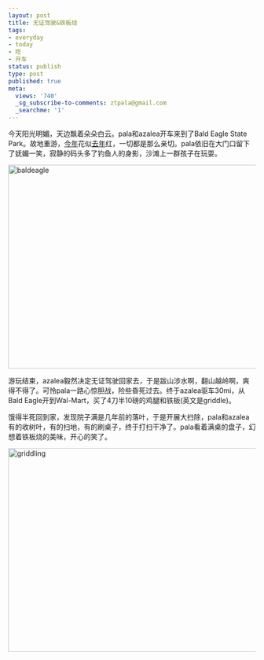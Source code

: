```yaml
---
layout: post
title: 无证驾驶&铁板烧
tags:
- everyday
- today
- 吃
- 开车
status: publish
type: post
published: true
meta:
  views: '740'
  _sg_subscribe-to-comments: ztpala@gmail.com
  _searchme: '1'
---
```

今天阳光明媚，天边飘着朵朵白云。pala和azalea开车来到了Bald Eagle State Park。故地重游，<a href="http://picasaweb.google.com/MaZhaorong/BaldEagleStatePark" target="_blank">今年</a>花似<a href="http://picasaweb.google.com/ztpala/BaldEagle" target="_blank">去年</a>红，一切都是那么亲切。pala依旧在大门口留下了妩媚一笑，寂静的码头多了钓鱼人的身影，沙滩上一群孩子在玩耍。

<a title="baldeagle" href="http://azaleasays.com/wp-content/uploads/2010/07/img_0908.jpg"><img src="http://azaleasays.com/wp-content/uploads/2010/07/img_0908.jpg" alt="baldeagle" width="550" height="415" /></a>

游玩结束，azalea毅然决定无证驾驶回家去，于是跋山涉水啊，翻山越岭啊，爽得不得了。可怜pala一路心惊胆战，险些昏死过去。终于azalea驱车30mi，从Bald Eagle开到Wal-Mart，买了4刀半10磅的鸡腿和铁板(英文是griddle)。

饿得半死回到家，发现院子满是几年前的落叶，于是开展大扫除，pala和azalea有的收树叶，有的扫地，有的刷桌子，终于打扫干净了。pala看着满桌的盘子，幻想着铁板烧的美味，开心的笑了。

<a title="griddling" href="http://azaleasays.com/wp-content/uploads/2010/07/img_0927.jpg"><img src="http://azaleasays.com/wp-content/uploads/2010/07/img_0927.jpg" alt="griddling" width="551" height="415" /></a>
